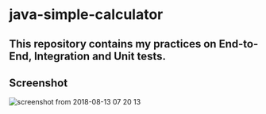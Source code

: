 # java-simple-calculator

## This repository contains my practices on End-to-End, Integration and Unit tests.

## Screenshot
![screenshot from 2018-08-13 07 20 13](https://user-images.githubusercontent.com/34853850/44027878-7270d7de-9ece-11e8-8310-501dc5aba269.png)
